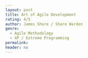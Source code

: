 ```yaml
---
layout: post
title: Art of Agile Development
rating: 4/5
author: James Shore / Share Warden
genre:
  - Agile Methodology
  - XP / Extreme Programming
permalink:
header: no
---
```

